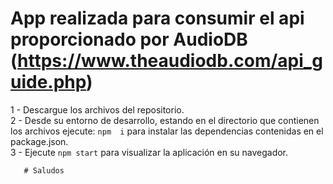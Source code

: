 # App realizada para consumir el api proporcionado por AudioDB (https://www.theaudiodb.com/api_guide.php)

1 - Descargue los archivos del repositorio.\
2 - Desde su entorno de desarrollo, estando en el directorio que contienen los archivos ejecute:
       `npm  i`  para instalar las dependencias contenidas en el package.json.\
3 -  Ejecute `npm start` para visualizar la aplicación en su navegador.

       # Saludos

